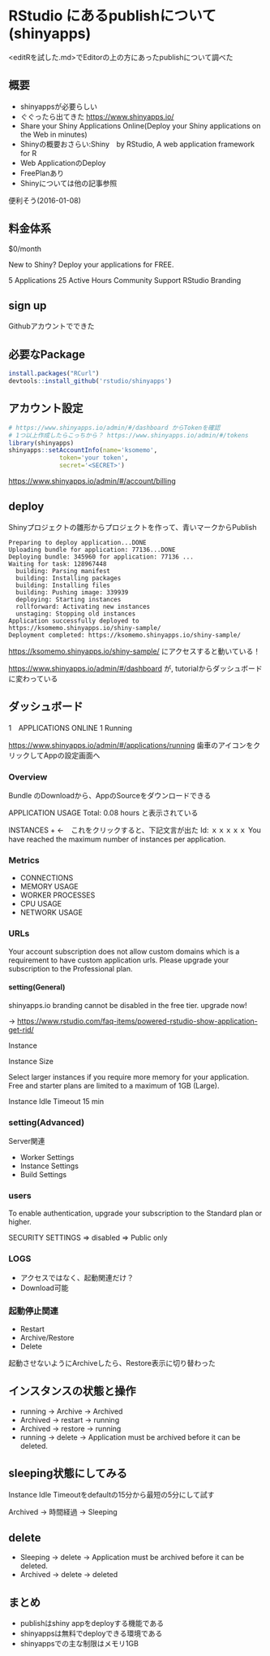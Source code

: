 # RStudio にあるpublishについて(shinyapps)
<editRを試した.md>でEditorの上の方にあったpublishについて調べた

## 概要
- shinyappsが必要らしい
- ぐぐったら出てきた https://www.shinyapps.io/
- Share your Shiny Applications Online(Deploy your Shiny applications on the Web in minutes)
- Shinyの概要おさらい:Shiny　by RStudio, A web application framework for R
- Web ApplicationのDeploy
- FreePlanあり
- Shinyについては他の記事参照

便利そう(2016-01-08)

## 料金体系
$0/month

New to Shiny? Deploy your applications for FREE.

5 Applications
25 Active Hours
 Community Support
 RStudio Branding

## sign up
Githubアカウントでできた

## 必要なPackage
```R
install.packages("RCurl")
devtools::install_github('rstudio/shinyapps')
```

## アカウント設定
```R
# https://www.shinyapps.io/admin/#/dashboard からTokenを確認
# 1つ以上作成したらこっちから？ https://www.shinyapps.io/admin/#/tokens
library(shinyapps)
shinyapps::setAccountInfo(name='ksomemo',
			  token='your token',
			  secret='<SECRET>')
```

https://www.shinyapps.io/admin/#/account/billing

## deploy
Shinyプロジェクトの雛形からプロジェクトを作って、青いマークからPublish

```
Preparing to deploy application...DONE
Uploading bundle for application: 77136...DONE
Deploying bundle: 345960 for application: 77136 ...
Waiting for task: 128967448
  building: Parsing manifest
  building: Installing packages
  building: Installing files
  building: Pushing image: 339939
  deploying: Starting instances
  rollforward: Activating new instances
  unstaging: Stopping old instances
Application successfully deployed to https://ksomemo.shinyapps.io/shiny-sample/
Deployment completed: https://ksomemo.shinyapps.io/shiny-sample/
```

https://ksomemo.shinyapps.io/shiny-sample/ にアクセスすると動いている！

https://www.shinyapps.io/admin/#/dashboard が, tutorialからダッシュボードに変わっている

## ダッシュボード
1　APPLICATIONS ONLINE
1 Running

https://www.shinyapps.io/admin/#/applications/running
歯車のアイコンをクリックしてAppの設定画面へ

### Overview
Bundle のDownloadから、AppのSourceをダウンロードできる

APPLICATION USAGE
Total: 0.08 hours
と表示されている

  INSTANCES + ←　これをクリックすると、下記文言が出た
Id: ｘｘｘｘｘ
You have reached the maximum number of instances per application.

### Metrics
- CONNECTIONS
- MEMORY USAGE
- WORKER PROCESSES
- CPU USAGE
- NETWORK USAGE

### URLs
Your account subscription does not allow custom domains which is a requirement to have custom application urls. Please upgrade your subscription to the Professional plan.

#### setting(General)

shinyapps.io branding cannot be disabled in the free tier. upgrade now!

-> https://www.rstudio.com/faq-items/powered-rstudio-show-application-get-rid/

Instance

Instance Size

Select larger instances if you require more memory for your application. Free and starter plans are limited to a maximum of 1GB (Large).

Instance Idle Timeout	15 min


### setting(Advanced)
Server関連

- Worker Settings
- Instance Settings
- Build Settings

### users
To enable authentication, upgrade your subscription to the Standard plan or higher.

SECURITY SETTINGS => disabled => Public only

### LOGS
- アクセスではなく、起動関連だけ？
- Download可能

### 起動停止関連
- Restart
- Archive/Restore
- Delete

起動させないようにArchiveしたら、Restore表示に切り替わった

## インスタンスの状態と操作
- running -> Archive -> Archived
- Archived -> restart -> running
- Archived -> restore -> running
- running -> delete -> Application must be archived before it can be deleted.

## sleeping状態にしてみる
Instance Idle Timeoutをdefaultの15分から最短の5分にして試す

Archived -> 時間経過 -> Sleeping

## delete
- Sleeping -> delete -> Application must be archived before it can be deleted.
- Archived -> delete -> deleted

## まとめ
- publishはshiny appをdeployする機能である
- shinyappsは無料でdeployできる環境である
- shinyappsでの主な制限はメモリ1GB

